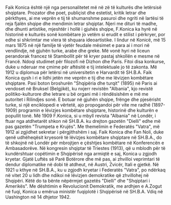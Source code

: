 Faik Konica është një nga personalitetet më në zë të kulturës dhe letërsisë shqiptare. Prozator dhe poet, publiçist dhe estetist, kritik letrar dhe përkthyes, ai me veprën e tij të shumanshme pasuroi dhe ngriti në lartësi të reja fjalën shqipe dhe mendimin letrar shqiptar. Njeri me dituri të madhe, dhe dhunti artistike, mjeshtër i hollë i gjuhës shqipe, F.Konica ka hyrë në historinë e kulturës sonë kombëtare jo vetëm si erudit e stilist i përkryer, por edhe si shkrimtar me vlera të shquara ideoartistike. I lindur në Konicë, më 15 mars 1875 në një familje të vjetër feudale mësimet e para ai i mori në vendlindje, në gjuhën turke, arabe dhe greke. Më vonë hyri në liceun perandorak francez të Stambollit për të kryer pastaj shkollën e mesme në Francë. Ndoqi studimet për filozofi në Dizhon dhe Paris. Fitoi disa konkurse, duke u nderuar me çmime për aftësitë e tij intelektuale jo të zakonta. Më 1912 u diplomua për letërsi në universitetin e Harvardit të SH.B.A. Faik Konica qysh i ri e lidhi jetën me veprën e tij dhe me lëvizjen kombëtare shqiptare. Pasi boton broshurën "Shqipëria dhe turqit" (1895) në Paris ai vendoset në Bruksel (Belgjikë), ku nxjerr revistën "Albania", kjo revistë politiko-kulturore dhe letrare u bë organi më i rëndësishëm e më me autoritet i Rilindjes sonë. E botuar në gjuhën shqipe, frënge dhe pjesërisht turke, si një enciklopedi e vërtetë, ajo propogandoi për vite me radhë (1897-1909) programin e lëvizjes kombëtare shqiptare, historinë dhe kulturën e popullit tonë. Më 1909 F.Konica, si u mbyll revista "Albania" në Londër, i ftuar nga atdhetarët shkon në SH.B.A. ku drejton gazetën "Dielli" edhe më pas gazetën "Trumpeta e Krujës". Me themelimin e Federatës "Vatra", më 1912 ai zgjidhet sekretar i përgjithshëm i saj. Faik Konica dhe Fan Noli, duke qenë udhëheqësit kryesorë të lëvizjes kombëtare shqiptare në SH.B.A., do të shkojnë në Londër për mbrojtjen e çështjes kombëtare në Konferencën e Ambasadorëve. Në kongresin shqiptar të Triestes (1913), që u mblodh për të kundërshtuar copëtimin e Shqipërisë nga armiqtë e saj, Konica u zgjodh kryetar. Gjatë Luftës së Parë Botërore dhe më pas, ai zhvilloi veprimtari të dendur diplomatike në dobi të atdheut, në Austri, Zvicër, Itali e gjetkë. Në 1921 u kthye në SH.B.A., ku u zgjodh kryetar i Federatës "Vatra", po ndërkaq në vitet 20 u lidh dhe ndikoi në lëvizjen demokratike që zhvillohej në Shqipëri. Këtë do ta bënte nëpërmjet gazetës "Dielli" dhe "Shqiptari i Amerikës". Me dështimin e Revolucionit Demokratik, me ardhjen e A.Zogut në fuqi, Konica u emërua ministër fuqiplotë i Shqipërisë në SH.B.A. Vdiq në Uashington në 14 dhjetor 1942.
